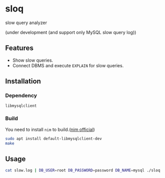 # sloq
slow query analyzer

(under development (and support only MySQL slow query log))

## Features
- Show slow queries.
- Connect DBMS and execute `EXPLAIN` for slow queries.

## Installation
### Dependency
`libmysqlclient`

### Build
You need to install `nim` to build.([nim official](https://nim-lang.org/))
```bash
sudo apt install default-libmysqlclient-dev
make
```

## Usage
```bash
cat slow.log | DB_USER=root DB_PASSWORD=password DB_NAME=mysql ./sloq
```
